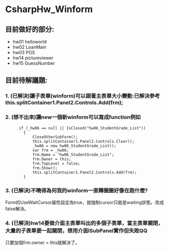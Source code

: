 # CsharpHw_Winform
## 目前做好的部分:
- hw01 helloworld
- hw02 LoanMain
- hw03 POS
- hw14 pictureviewer
- hw15 GuessNumber


## 目前待解議題:
### 1. (已解決)讓子表單(winform)可以跟著主表單大小變動:已解決參考this.splitContainer1.Panel2.Controls.Add(frm);
### 2. (想不出來)讓new一個新winform可以寫成function例如

          if (_hw06 == null || IsClosed("hw06_StudentGrade_List"))
            {
                CloseOtherSubForm();
                this.splitContainer1.Panel2.Controls.Clear();
                _hw06 = new hw06_StudentGrade_List();
                var frm = _hw06;
                frm.Name = "hw06_StudentGrade_List";
                frm.Owner = this;
                frm.TopLevel = false;
                frm.Show();
                this.splitContainer1.Panel2.Controls.Add(frm);
            }

### 3. (已解決)不曉得為何我的winform一直轉圈圈好像在跑什麼?
Form的UseWaitCursor屬性設定為true，就強制cursor只能是waiting狀態。改成false解決。
### 4. (已解決)hw14要做介面主表單叫出的多個子表單，當主表單關閉，大量的子表單要一起關閉，想用介面ISubPanel實作但失敗QQ
只要加個frm.owner = this就解決了。


